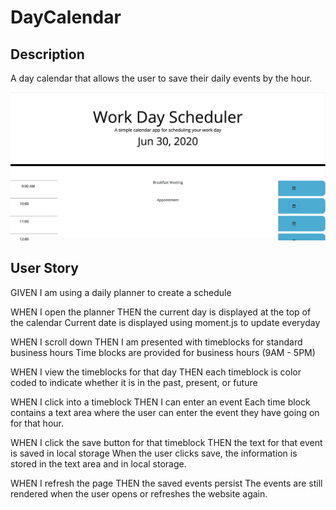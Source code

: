 # DayCalendar

## Description
A day calendar that allows the user to save their daily events by the hour.

![](Calendar.png)

## User Story

GIVEN I am using a daily planner to create a schedule

WHEN I open the planner
THEN the current day is displayed at the top of the calendar
    Current date is displayed using moment.js to update everyday

WHEN I scroll down
THEN I am presented with timeblocks for standard business hours
    Time blocks are provided for business hours (9AM - 5PM)

WHEN I view the timeblocks for that day
THEN each timeblock is color coded to indicate whether it is in the past, present, or future

WHEN I click into a timeblock
THEN I can enter an event
    Each time block contains a text area where the user can enter the event they have going on for that hour.

WHEN I click the save button for that timeblock
THEN the text for that event is saved in local storage
    When the user clicks save, the information is stored in the text area and in local storage.

WHEN I refresh the page
THEN the saved events persist
    The events are still rendered when the user opens or refreshes the website again.



